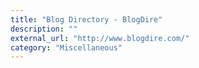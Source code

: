 ```yaml
---
title: "Blog Directory - BlogDire"
description: ""
external_url: "http://www.blogdire.com/"
category: "Miscellaneous"
---
```


